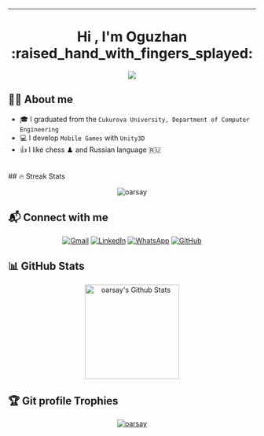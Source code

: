 ___

<h1 align="center">Hi , I'm Oguzhan :raised_hand_with_fingers_splayed:</h1>
<p align="center">
  <a href="https://github.com/oarsay"><img src="https://readme-typing-svg.herokuapp.com?lines=Unity+Game+Developer;Casual/Hyper-casual+Games;Always+learning+new+things;&center=true&width=500&height=50"></a>
</p>


## :raising_hand_man:  About me

- :mortar_board: I graduated from the `Cukurova University, Department of Computer Engineering`
- :computer: I develop `Mobile Games` with `Unity3D`
- :thumbsup: I like chess :chess_pawn: and Russian language :ru:

 <br>
## 🔥 Streak Stats

<p align="center"><img src="https://github-readme-streak-stats.herokuapp.com/?user=oarsay&theme=algolia" alt="oarsay" /></p>


## :mailbox_with_mail: Connect with me

<p align="center">
	<a href="mailto:oguzhan.arsay@gmail.com"><img img src="https://img.shields.io/badge/gmail-%23EA4335.svg?style=plastic&logo=gmail&logoColor=white" alt="Gmail"/></a>
	<a href="https://www.linkedin.com/in/oarsay/"><img src="https://img.shields.io/badge/linkedin-%230A66C2.svg?style=plastic&logo=linkedin&logoColor=white" alt="LinkedIn"/></a>
    <a href="https://wa.me/905327118280"><img src="https://img.shields.io/badge/whatsapp-%2325D366.svg?style=plastic&logo=whatsapp&logoColor=white" alt="WhatsApp"/></a>
    <a href="https://github.com/oarsay"><img src="https://img.shields.io/badge/github-%23181717.svg?style=plastic&logo=github&logoColor=white" alt="GitHub"/></a>    
</p>


## 📊 GitHub Stats

  <p align="center">
    <a href="https://github.com/anuraghazra/github-readme-stats"><img alt="oarsay's Github Stats" src="https://github-readme-stats.vercel.app/api?username=oarsay&show_icons=true&count_private=true&theme=algolia" height="192px"/></a>

## :trophy: Git profile Trophies

<p align="center"> <a href="https://github.com/ryo-ma/github-profile-trophy"><img src="https://github-profile-trophy.vercel.app/?username=oarsay&layout=compact&theme=algolia" alt="oarsay" /></a> </p>

